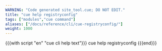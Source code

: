 ```yaml
---
WARNING: "Code generated site_tool.cue; DO NOT EDIT."
title: "cue help registryconfig"
tags: ["modules","cue command"]
aliases: ["/docs/reference/cli/cue-registryconfig/"]
weight: 1000
---
```


{{{with script "en" "cue cli help text"}}}
cue help registryconfig
{{{end}}}
